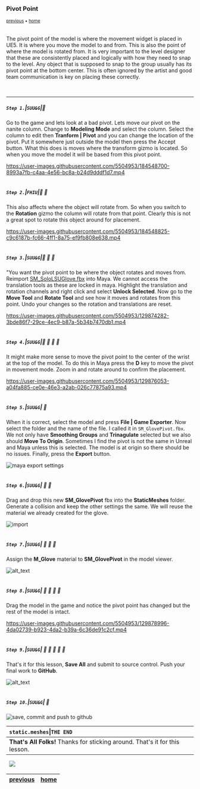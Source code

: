 <img src="https://via.placeholder.com/1000x4/45D7CA/45D7CA" alt="drawing" height="4px"/>

### Pivot Point

<sub>[previous](../lod/README.md#user-content-levels-of-detail-lod) • [home](../README.md#user-content-ue4-static-meshes)</sub>

<img src="https://via.placeholder.com/1000x4/45D7CA/45D7CA" alt="drawing" height="4px"/>

The pivot point of the model is where the movement widget is placed in UE5.  It is where you move the model to and from.  This is also the point of where the model is rotated from.  It is very important to the level designer that these are consistently placed and logically with how they need to snap to the level.  Any object that is supposed to snap to the group usually has its pivot point at the bottom center.  This is often ignored by the artist and good team communication is key on placing these correctly.

<br>

---


##### `Step 1.`\|`SUU&G`|:small_blue_diamond:

Go to the game and lets look at a bad pivot.  Lets move our pivot on the nanite column.  Change to **Modeling Mode** and select the column. Select the column to edit then **Tranform | Pivot** and you can change the location of the pivot.  Put it somewhere just outside the model then press the <kbc>Accept</kbd> button. What this does is moves where the transform gizmo is located.  So when you move the model it will be based from this pivot point. 

https://user-images.githubusercontent.com/5504953/184548700-8993a7fb-c4aa-4e56-bc8a-b24d9dddf1d7.mp4

<img src="https://via.placeholder.com/500x2/45D7CA/45D7CA" alt="drawing" height="2px" alt = ""/>

##### `Step 2.`\|`FHIU`|:small_blue_diamond: :small_blue_diamond: 

This also affects where the object will rotate from.  So when you switch to the **Rotation** gizmo the column will rotate from that point.  Clearly this is not a great spot to rotate this object around for placement.

https://user-images.githubusercontent.com/5504953/184548825-c9c6187b-fc66-4ff1-8a75-ef9fb808e638.mp4

<img src="https://via.placeholder.com/500x2/45D7CA/45D7CA" alt="drawing" height="2px" alt = ""/>

##### `Step 3.`\|`SUU&G`|:small_blue_diamond: :small_blue_diamond: :small_blue_diamond:

"You want the pivot point to be where the object rotates and moves from.  Reimport [SM_SoloLSUGlove.fbx](../Assets/SM_SoloLSUGlove.fbx) into Maya. We cannot access the translation tools as these are locked in maya. Highlight the translation and rotation channels and right click and select **Unlock Selected**.  Now go to the **Move Tool** and **Rotate Tool** and see how it moves and rotates from this point.  Undo your changes so the rotation and translations are reset. 

https://user-images.githubusercontent.com/5504953/129874282-3bde86f7-29ce-4ec9-b87a-5b34b7470db1.mp4

<img src="https://via.placeholder.com/500x2/45D7CA/45D7CA" alt="drawing" height="2px" alt = ""/>

##### `Step 4.`\|`SUU&G`|:small_blue_diamond: :small_blue_diamond: :small_blue_diamond: :small_blue_diamond:

It might make more sense to move the pivot point to the center of the wrist at the top of the model.  To do this in Maya press the **D** key to move the pivot in movement mode.  Zoom in and rotate around to confirm the placement.

https://user-images.githubusercontent.com/5504953/129876053-a04fa885-ce0e-46e3-a2ab-026c77875a93.mp4

<img src="https://via.placeholder.com/500x2/45D7CA/45D7CA" alt="drawing" height="2px" alt = ""/>

##### `Step 5.`\|`SUU&G`| :small_orange_diamond:

When it is correct, select the model and press **File | Game Exporter**. Now select the folder and the name of the file.  I called it in `SM_GlovePivot.fbx`. We not only have **Smoothing Groups** and **Trinagulate** selected but we also should **Move To Origin**.  Sometimes I find the pivot is not the same in Unreal and Maya unless this is selected.  The model is at origin so there should be no issues. Finally, press the **Export** button. 

![maya export settings](images/ExportSettings.jpg)

<img src="https://via.placeholder.com/500x2/45D7CA/45D7CA" alt="drawing" height="2px" alt = ""/>

##### `Step 6.`\|`SUU&G`| :small_orange_diamond: :small_blue_diamond:

Drag and drop this new **SM_GlovePivot** fbx into the **StaticMeshes** folder. Generate a collision and keep the other settings the same.  We will reuse the material we already created for the glove.

![import ](images/ImportFixedHand.jpg)

<img src="https://via.placeholder.com/500x2/45D7CA/45D7CA" alt="drawing" height="2px" alt = ""/>

##### `Step 7.`\|`SUU&G`| :small_orange_diamond: :small_blue_diamond: :small_blue_diamond:

Assign the **M_Glove** material to **SM_GlovePivot** in the model viewer.

![alt_text](images/AssignGloveMat.jpg)

<img src="https://via.placeholder.com/500x2/45D7CA/45D7CA" alt="drawing" height="2px" alt = ""/>

##### `Step 8.`\|`SUU&G`| :small_orange_diamond: :small_blue_diamond: :small_blue_diamond: :small_blue_diamond:

Drag the model in the game and notice the pivot point has changed but the rest of the model is intact.

https://user-images.githubusercontent.com/5504953/129878996-4da02739-b923-4da2-b39a-6c36de91c2cf.mp4

<img src="https://via.placeholder.com/500x2/45D7CA/45D7CA" alt="drawing" height="2px" alt = ""/>

##### `Step 9.`\|`SUU&G`| :small_orange_diamond: :small_blue_diamond: :small_blue_diamond: :small_blue_diamond: :small_blue_diamond:

That's it for this lesson, **Save All** and submit to source control.  Push your final work to **GitHub**.

![alt_text](images/.jpg)

<img src="https://via.placeholder.com/500x2/45D7CA/45D7CA" alt="drawing" height="2px" alt = ""/>

##### `Step 10.`\|`SUU&G`| :large_blue_diamond:

![save, commit and push to github](images/GitHub.jpg)

| `static.meshes`\|`THE END`| 
| :--- |
| **That's All Folks!** Thanks for sticking around. That's it for this lesson. |


<img src="https://via.placeholder.com/1000x4/dba81a/dba81a" alt="drawing" height="4px" alt = ""/>

<img src="https://via.placeholder.com/1000x100/45D7CA/000000/?text=The End!">

<img src="https://via.placeholder.com/1000x4/dba81a/dba81a" alt="drawing" height="4px" alt = ""/>

| [previous](../lod/README.md#user-content-levels-of-detail-lod)| [home](../README.md#user-content-ue4-static-meshes) |
|---|---|
